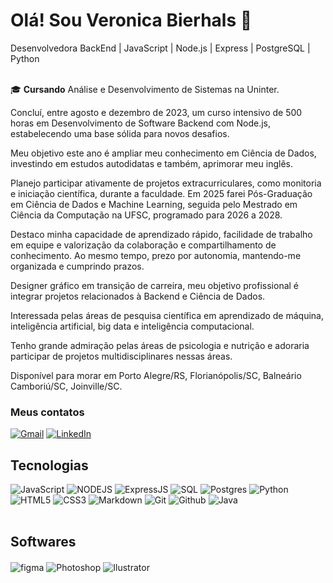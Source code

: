# Olá! Sou Veronica Bierhals 👋
Desenvolvedora BackEnd | JavaScript | Node.js | Express | PostgreSQL | Python <br/><br/>

🎓 **Cursando** Análise e Desenvolvimento de Sistemas na Uninter.<br/>

Concluí, entre agosto e dezembro de 2023, um curso intensivo de 500 horas em Desenvolvimento de Software Backend com Node.js, estabelecendo uma base sólida para novos desafios.

Meu objetivo este ano é ampliar meu conhecimento em Ciência de Dados, investindo em estudos autodidatas e também, aprimorar meu inglês.

Planejo participar ativamente de projetos extracurriculares, como monitoria e iniciação científica, durante a faculdade.
Em 2025 farei Pós-Graduação em Ciência de Dados e Machine Learning, seguida pelo Mestrado em Ciência da Computação na UFSC, programado para 2026 a 2028.

Destaco minha capacidade de aprendizado rápido, facilidade de trabalho em equipe e valorização da colaboração e compartilhamento de conhecimento.
Ao mesmo tempo, prezo por autonomia, mantendo-me organizada e cumprindo prazos.

Designer gráfico em transição de carreira, meu objetivo profissional é integrar projetos relacionados à Backend e Ciência de Dados.

Interessada pelas áreas de pesquisa científica em aprendizado de máquina, inteligência artificial, big data e inteligência computacional.

Tenho grande admiração pelas áreas de psicologia e nutrição e adoraria participar de projetos multidisciplinares nessas áreas.

Disponível para morar em Porto Alegre/RS, Florianópolis/SC, Balneário Camboriú/SC, Joinville/SC.

### Meus contatos <br/>
[![Gmail](https://img.shields.io/badge/Gmail-000?style=for-the-badge&logo=gmail&logoColor=white)](mailto:veronicabierhals@gmail.com)
[![LinkedIn](https://img.shields.io/badge/LinkedIn-000?style=for-the-badge&logo=linkedin&logoColor=0E76A8)](https://www.linkedin.com/in/veronicabierhals/)

## Tecnologias
![JavaScript](https://img.shields.io/badge/JavaScript-000?style=for-the-badge&logo=javascript)
![NODEJS](https://img.shields.io/badge/Node.js-000?style=for-the-badge&logo=node.js&logoColor=white)
![ExpressJS](https://img.shields.io/badge/Express.js-000?style=for-the-badge)
![SQL](https://img.shields.io/badge/SQL-000?style=for-the-badge)
![Postgres](https://img.shields.io/badge/Postgres-000?style=for-the-badge)
![Python](https://img.shields.io/badge/Python-000?style=for-the-badge&logo=python)
![HTML5](https://img.shields.io/badge/HTML5-000?style=for-the-badge&logo=html5)
![CSS3](https://img.shields.io/badge/CSS3-000?style=for-the-badge&logo=css3&logoColor=264CE4)
![Markdown](https://img.shields.io/badge/Markdown-000?style=for-the-badge&logo=markdown)
![Git](https://img.shields.io/badge/Git-000?style=for-the-badge&logo=git&logoColor=white)
![Github](https://img.shields.io/badge/GitHub-000?style=for-the-badge)
![Java](https://img.shields.io/badge/Java-000?style=for-the-badge&logo=java)
<br/><br/>
## Softwares
<div style="display: inline_block">
 <img align="center" alt="figma" src="https://img.shields.io/badge/Figma-000?style=for-the-badge&logo=figma&logoColor=white"/>
 <img align="center" alt="Photoshop" src="https://img.shields.io/badge/Adobe%20Photoshop-000?style=for-the-badge&logo=Adobe%20Photoshop&logoColor=blue"/>
 <img align="center" alt="Ilustrator" src="https://img.shields.io/badge/Adobe%20Illustrator-000?style=for-the-badge&logo=adobe%20illustrator&logoColor=white)"/> 
